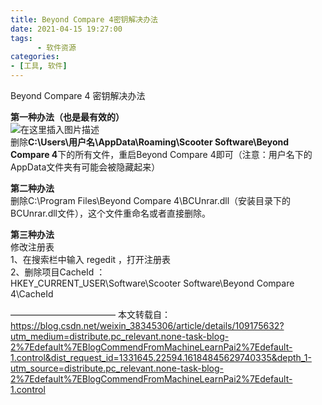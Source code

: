 ```yaml
---
title: Beyond Compare 4密钥解决办法
date: 2021-04-15 19:27:00
tags: 
      - 软件资源
categories: 
- [工具, 软件]
---
```


Beyond Compare 4 密钥解决办法

<!--more-->

<article class="baidu_pl">
        <div id="article_content" class="article_content clearfix">
        <link rel="stylesheet" href="https://csdnimg.cn/release/blogv2/dist/mdeditor/css/editerView/ck_htmledit_views-b5506197d8.css">
                <div id="content_views" class="markdown_views prism-atom-one-dark">
                    <svg xmlns="http://www.w3.org/2000/svg" style="display: none;">
                        <path stroke-linecap="round" d="M5,0 0,2.5 5,5z" id="raphael-marker-block" style="-webkit-tap-highlight-color: rgba(0, 0, 0, 0);"></path>
                    </svg>
                    <p><strong>第一种办法（也是最有效的）</strong><br> <img src="https://img-blog.csdnimg.cn/20201020101129476.png?x-oss-process=image/watermark,type_ZmFuZ3poZW5naGVpdGk,shadow_10,text_aHR0cHM6Ly9ibG9nLmNzZG4ubmV0L3dlaXhpbl8zODM0NTMwNg==,size_16,color_FFFFFF,t_70#pic_center" alt="在这里插入图片描述"><br> 删除<strong>C:\Users\用户名\AppData\Roaming\Scooter Software\Beyond Compare 4</strong>下的所有文件，重启Beyond Compare 4即可（注意：用户名下的AppData文件夹有可能会被隐藏起来）</p> 
<p><strong>第二种办法</strong><br> 删除C:\Program Files\Beyond Compare 4\BCUnrar.dll（安装目录下的BCUnrar.dll文件），这个文件重命名或者直接删除。</p> 
<p><strong>第三种办法</strong><br> 修改注册表<br> 1、在搜索栏中输入 regedit ，打开注册表<br> 2、删除项目CacheId ：<br> HKEY_CURRENT_USER\Software\Scooter Software\Beyond Compare 4\CacheId</p>
                </div><div><div></div></div>
                <link href="https://csdnimg.cn/release/blogv2/dist/mdeditor/css/editerView/markdown_views-d7a94ec6ab.css" rel="stylesheet">
                <link href="https://csdnimg.cn/release/blogv2/dist/mdeditor/css/style-f1c5feb645.css" rel="stylesheet">
        </div>
    </article>

————————————
本文转载自：https://blog.csdn.net/weixin_38345306/article/details/109175632?utm_medium=distribute.pc_relevant.none-task-blog-2%7Edefault%7EBlogCommendFromMachineLearnPai2%7Edefault-1.control&dist_request_id=1331645.22594.16184845629740335&depth_1-utm_source=distribute.pc_relevant.none-task-blog-2%7Edefault%7EBlogCommendFromMachineLearnPai2%7Edefault-1.control
